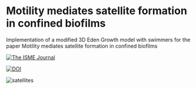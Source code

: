 # Motility mediates satellite formation in confined biofilms
Implementation of a modified 3D Eden Growth model with swimmers for the paper Motility mediates satellite formation in confined biofilms

[![The ISME Journal](https://img.shields.io/badge/ISMEJ-10.1038/s42003--023--05098--1-green?style=flat)](https://doi.org/10.1038/s41396-023-01494-x)

[![DOI](https://zenodo.org/badge/575789391.svg)](https://zenodo.org/badge/latestdoi/575789391)

![satellites](https://github.com/mireiacrdr/SatelliteFormation/assets/48175884/7f6ce460-ac76-43d8-977f-bbe7d66cbdae)
